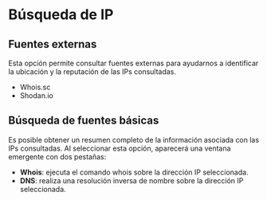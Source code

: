 # Búsqueda de IP

## Fuentes externas

Esta opción permite consultar fuentes externas para ayudarnos a identificar la ubicación y la reputación de las IPs consultadas.

- Whois.sc
- Shodan.io

## Búsqueda de fuentes básicas

Es posible obtener un resumen completo de la información asociada con las IPs consultadas. Al seleccionar esta opción, aparecerá una ventana emergente con dos pestañas:

- **Whois**: ejecuta el comando whois sobre la dirección IP seleccionada.
- **DNS**: realiza una resolución inversa de nombre sobre la dirección IP seleccionada.
